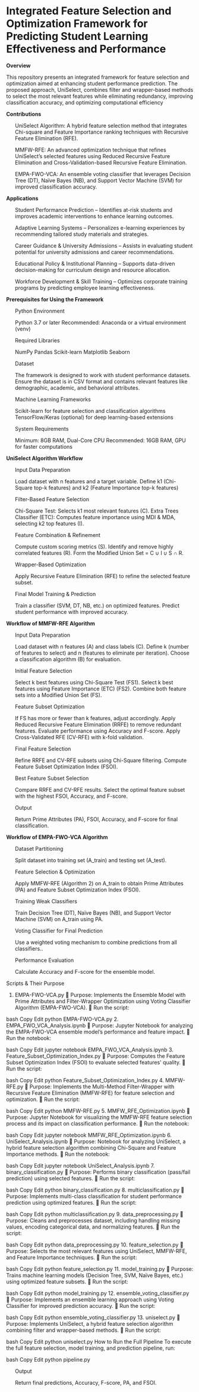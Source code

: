 <h1>Integrated Feature Selection and Optimization Framework for Predicting Student Learning Effectiveness and Performance</h1>
<p><b>Overview</b></p>
<p>This repository presents an integrated framework for feature selection and optimization aimed at enhancing student performance prediction. The proposed approach, UniSelect, combines filter and wrapper-based methods to select the most relevant features while eliminating redundancy, improving classification accuracy, and optimizing computational efficiency</p>
<p><b>Contributions</b></p>
<p><ol>UniSelect Algorithm: A hybrid feature selection method that integrates Chi-square and Feature Importance ranking techniques with Recursive Feature Elimination (RFE).</ol></p>
<p><ol>MMFW-RFE: An advanced optimization technique that refines UniSelect’s selected features using Reduced Recursive Feature Elimination and Cross-Validation-based Recursive Feature Elimination.</ol></p>
<p><ol>EMPA-FWO-VCA: An ensemble voting classifier that leverages Decision Tree (DT), Naïve Bayes (NB), and Support Vector Machine (SVM) for improved classification accuracy.</ol></p>
<p><b>Applications</b></p>
<p><ol>Student Performance Prediction – Identifies at-risk students and improves academic interventions to enhance learning outcomes.</ol></p>
<p><ol>Adaptive Learning Systems – Personalizes e-learning experiences by recommending tailored study materials and strategies.</ol></p>
<p><ol>Career Guidance & University Admissions – Assists in evaluating student potential for university admissions and career recommendations.</ol></p>
<p><ol>Educational Policy & Institutional Planning – Supports data-driven decision-making for curriculum design and resource allocation.</ol></p>
<p><ol>Workforce Development & Skill Training – Optimizes corporate training programs by predicting employee learning effectiveness.</ol></p>
<p><b>Prerequisites for Using the Framework</b></p>
<p><ol>Python Environment

Python 3.7 or later
Recommended: Anaconda or a virtual environment (venv)</ol></p>

<p><ol>Required Libraries 

NumPy
Pandas
Scikit-learn
Matplotlib
Seaborn</ol></p>

<p><ol>Dataset

The framework is designed to work with student performance datasets.
Ensure the dataset is in CSV format and contains relevant features like demographic, academic, and behavioral attributes.</ol></p>


<p><ol>Machine Learning Frameworks

Scikit-learn for feature selection and classification algorithms
TensorFlow/Keras (optional) for deep learning-based extensions</ol></p>




<p><ol>System Requirements

Minimum: 8GB RAM, Dual-Core CPU
Recommended: 16GB RAM, GPU for faster computations</ol></p>


<p><b>UniSelect Algorithm Workflow</b></p>
<P><ol>Input Data Preparation
  
Load dataset with n features and a target variable.
Define k1 (Chi-Square top-k features) and k2 (Feature Importance top-k features)</ol></P>
<p><ol>Filter-Based Feature Selection

Chi-Square Test: Selects k1 most relevant features (C).
Extra Trees Classifier (ETC): Computes feature importance using MDI & MDA, selecting k2 top features (I).</ol></p>
<p><ol>Feature Combination & Refinement

Compute custom scoring metrics (S).
Identify and remove highly correlated features (R).
Form the Modified Union Set = C ∪ I ∪ S ∩ R.</ol></p>
<p><ol>Wrapper-Based Optimization

Apply Recursive Feature Elimination (RFE) to refine the selected feature subset.</ol></p>
<p><ol>Final Model Training & Prediction

Train a classifier (SVM, DT, NB, etc.) on optimized features.
Predict student performance with improved accuracy.</ol></p>


<p><b>Workflow of MMFW-RFE Algorithm</b></p>
<P><ol>Input Data Preparation
  
Load dataset with n features (A) and class labels (C).
Define k (number of features to select) and n (features to eliminate per iteration).
Choose a classification algorithm (B) for evaluation. </ol></P>


<p><ol>Initial Feature Selection

Select k best features using Chi-Square Test (FS1).
Select k best features using Feature Importance (ETC) (FS2).
Combine both feature sets into a Modified Union Set (FS).</ol></p>


<p><ol>Feature Subset Optimization

If FS has more or fewer than k features, adjust accordingly.
Apply Reduced Recursive Feature Elimination (RRFE) to remove redundant features.
Evaluate performance using Accuracy and F-score.
Apply Cross-Validated RFE (CV-RFE) with k-fold validation.</ol></p>


<p><ol>Final Feature Selection

Refine RRFE and CV-RFE subsets using Chi-Square filtering.
Compute Feature Subset Optimization Index (FSOI).</ol></p>


<p><ol>Best Feature Subset Selection

Compare RRFE and CV-RFE results.
Select the optimal feature subset with the highest FSOI, Accuracy, and F-score.
</ol></p>


<p><ol>Output

Return Prime Attributes (PA), FSOI, Accuracy, and F-score for final classification.
</ol></p>




<p><b>Workflow of EMPA-FWO-VCA Algorithm </b></p>
<P><ol>Dataset Partitioning
  
Split dataset into training set (A_train) and testing set (A_test). </ol></P>


<p><ol>Feature Selection & Optimization

Apply MMFW-RFE (Algorithm 2) on A_train to obtain Prime Attributes (PA) and Feature Subset Optimization Index (FSOI).</ol></p>


<p><ol>Training Weak Classifiers

Train Decision Tree (DT), Naïve Bayes (NB), and Support Vector Machine (SVM) on A_train using PA.</ol></p>


<p><ol>Voting Classifier for Final Prediction

Use a weighted voting mechanism to combine predictions from all classifiers..</ol></p>


<p><ol>Performance Evaluation

Calculate Accuracy and F-score for the ensemble model.
</ol></p>


Scripts & Their Purpose
1. EMPA-FWO-VCA.py
📌 Purpose: Implements the Ensemble Model with Prime Attributes and Filter-Wrapper Optimization using Voting Classifier Algorithm (EMPA-FWO-VCA).
🚀 Run the script:

bash
Copy
Edit
python EMPA-FWO-VCA.py
2. EMPA_FWO_VCA_Analysis.ipynb
📌 Purpose: Jupyter Notebook for analyzing the EMPA-FWO-VCA ensemble model’s performance and feature impact.
🚀 Run the notebook:

bash
Copy
Edit
jupyter notebook EMPA_FWO_VCA_Analysis.ipynb
3. Feature_Subset_Optimization_Index.py
📌 Purpose: Computes the Feature Subset Optimization Index (FSOI) to evaluate selected features' quality.
🚀 Run the script:

bash
Copy
Edit
python Feature_Subset_Optimization_Index.py
4. MMFW-RFE.py
📌 Purpose: Implements the Multi-Method Filter-Wrapper with Recursive Feature Elimination (MMFW-RFE) for feature selection and optimization.
🚀 Run the script:

bash
Copy
Edit
python MMFW-RFE.py
5. MMFW_RFE_Optimization.ipynb
📌 Purpose: Jupyter Notebook for visualizing the MMFW-RFE feature selection process and its impact on classification performance.
🚀 Run the notebook:

bash
Copy
Edit
jupyter notebook MMFW_RFE_Optimization.ipynb
6. UniSelect_Analysis.ipynb
📌 Purpose: Notebook for analyzing UniSelect, a hybrid feature selection algorithm combining Chi-Square and Feature Importance methods.
🚀 Run the notebook:

bash
Copy
Edit
jupyter notebook UniSelect_Analysis.ipynb
7. binary_classification.py
📌 Purpose: Performs binary classification (pass/fail prediction) using selected features.
🚀 Run the script:

bash
Copy
Edit
python binary_classification.py
8. multiclassification.py
📌 Purpose: Implements multi-class classification for student performance prediction using optimized features.
🚀 Run the script:

bash
Copy
Edit
python multiclassification.py
9. data_preprocessing.py
📌 Purpose: Cleans and preprocesses dataset, including handling missing values, encoding categorical data, and normalizing features.
🚀 Run the script:

bash
Copy
Edit
python data_preprocessing.py
10. feature_selection.py
📌 Purpose: Selects the most relevant features using UniSelect, MMFW-RFE, and Feature Importance techniques.
🚀 Run the script:

bash
Copy
Edit
python feature_selection.py
11. model_training.py
📌 Purpose: Trains machine learning models (Decision Tree, SVM, Naïve Bayes, etc.) using optimized feature subsets.
🚀 Run the script:

bash
Copy
Edit
python model_training.py
12. ensemble_voting_classifier.py
📌 Purpose: Implements an ensemble learning approach using Voting Classifier for improved prediction accuracy.
🚀 Run the script:

bash
Copy
Edit
python ensemble_voting_classifier.py
13. uniselect.py
📌 Purpose: Implements UniSelect, a hybrid feature selection algorithm combining filter and wrapper-based methods.
🚀 Run the script:

bash
Copy
Edit
python uniselect.py
How to Run the Full Pipeline
To execute the full feature selection, model training, and prediction pipeline, run:

bash
Copy
Edit
python pipeline.py





<p><ol>Output

Return final predictions, Accuracy, F-score, PA, and FSOI.
</ol></p>



